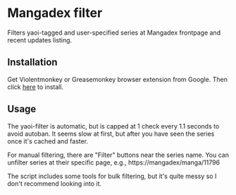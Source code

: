 # Mangadex filter

Filters yaoi-tagged and user-specified series at Mangadex frontpage and recent updates listing.

## Installation

Get Violentmonkey or Greasemonkey browser extension from Google. Then click [here](https://github.com/nuiva/Mangadex-filter/raw/master/Mangadex-filter.user.js) to install.

## Usage

The yaoi-filter is automatic, but is capped at 1 check every 1.1 seconds to avoid autoban. It seems slow at first, but after you have seen the series once it's cached and faster.

For manual filtering, there are "Filter" buttons near the series name. You can unfilter series at their specific page, e.g., https://mangadex/manga/11796

The script includes some tools for bulk filtering, but it's quite messy so I don't recommend looking into it.
